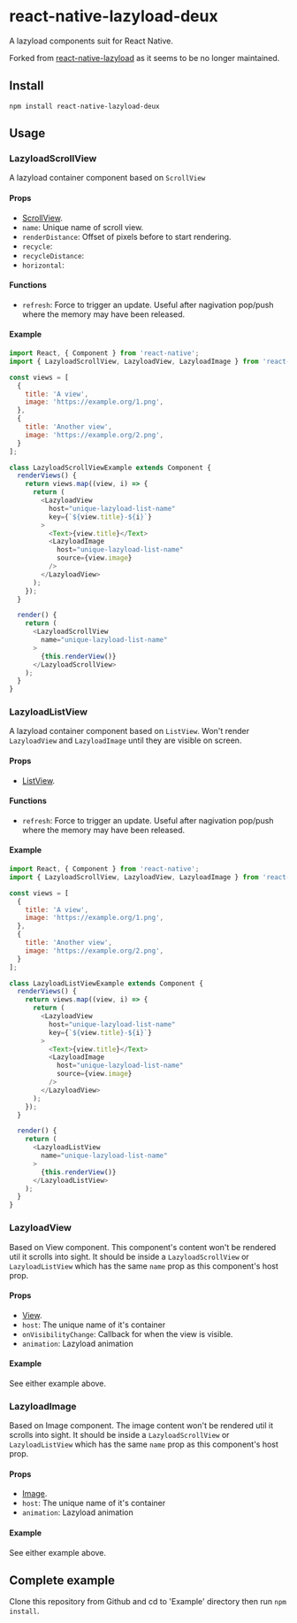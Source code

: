# react-native-lazyload-deux

A lazyload components suit for React Native.

Forked from [react-native-lazyload](https://github.com/magicismight/react-native-lazyload) as it seems to be no longer maintained.

## Install

```
npm install react-native-lazyload-deux
```


## Usage

### LazyloadScrollView

A lazyload container component based on `ScrollView`

#### Props

* [ScrollView](https://facebook.github.io/react-native/docs/scrollview.html#props).
* `name`: Unique name of scroll view.
* `renderDistance`: Offset of pixels before to start rendering.
* `recycle`:
* `recycleDistance`:
* `horizontal`:

#### Functions

*  `refresh`: Force to trigger an update. Useful after nagivation pop/push where the memory may have been released.

#### Example

```js
import React, { Component } from 'react-native';
import { LazyloadScrollView, LazyloadView, LazyloadImage } from 'react-native-lazyload-deux';

const views = [
  {
    title: 'A view',
    image: 'https://example.org/1.png',
  },
  {
    title: 'Another view',
    image: 'https://example.org/2.png',
  }
];

class LazyloadScrollViewExample extends Component {
  renderViews() {
    return views.map((view, i) => {
      return (
        <LazyloadView
          host="unique-lazyload-list-name"
          key={`${view.title}-${i}`}
        >
          <Text>{view.title}</Text>
          <LazyloadImage
            host="unique-lazyload-list-name"
            source={view.image}
          />
        </LazyloadView>
      );
    });
  }

  render() {
    return (
      <LazyloadScrollView
        name="unique-lazyload-list-name"
      >
        {this.renderView()}
      </LazyloadScrollView>
    );
  }
}
```

### LazyloadListView

A lazyload container component based on `ListView`. Won't render `LazyloadView` and `LazyloadImage` until they are visible on screen.

#### Props

* [ListView](https://facebook.github.io/react-native/docs/listview.html#props).

#### Functions

*  `refresh`: Force to trigger an update. Useful after nagivation pop/push where the memory may have been released.

#### Example

```js
import React, { Component } from 'react-native';
import { LazyloadScrollView, LazyloadView, LazyloadImage } from 'react-native-lazyload-deux';

const views = [
  {
    title: 'A view',
    image: 'https://example.org/1.png',
  },
  {
    title: 'Another view',
    image: 'https://example.org/2.png',
  }
];

class LazyloadListViewExample extends Component {
  renderViews() {
    return views.map((view, i) => {
      return (
        <LazyloadView
          host="unique-lazyload-list-name"
          key={`${view.title}-${i}`}
        >
          <Text>{view.title}</Text>
          <LazyloadImage
            host="unique-lazyload-list-name"
            source={view.image}
          />
        </LazyloadView>
      );
    });
  }

  render() {
    return (
      <LazyloadListView
        name="unique-lazyload-list-name"
      >
        {this.renderView()}
      </LazyloadListView>
    );
  }
}
```

### LazyloadView

Based on View component. This component's content won't be rendered util it scrolls into sight. It should be inside a `LazyloadScrollView` or `LazyloadListView` which has the same `name` prop as this component's host prop.

#### Props

* [View](https://facebook.github.io/react-native/docs/view.html#props).
* `host`: The unique name of it's container
* `onVisibilityChange`: Callback for when the view is visible.
* `animation`: Lazyload animation

#### Example

See either example above.

### LazyloadImage

Based on Image component. The image content won't be rendered util it scrolls into sight. It should be inside a `LazyloadScrollView` or `LazyloadListView` which has the same `name` prop as this component's host prop.

#### Props

* [Image](https://facebook.github.io/react-native/docs/image.html#props).
* `host`: The unique name of it's container
* `animation`: Lazyload animation

#### Example

See either example above.

## Complete example

Clone this repository from Github and cd to 'Example' directory then run `npm install`.

